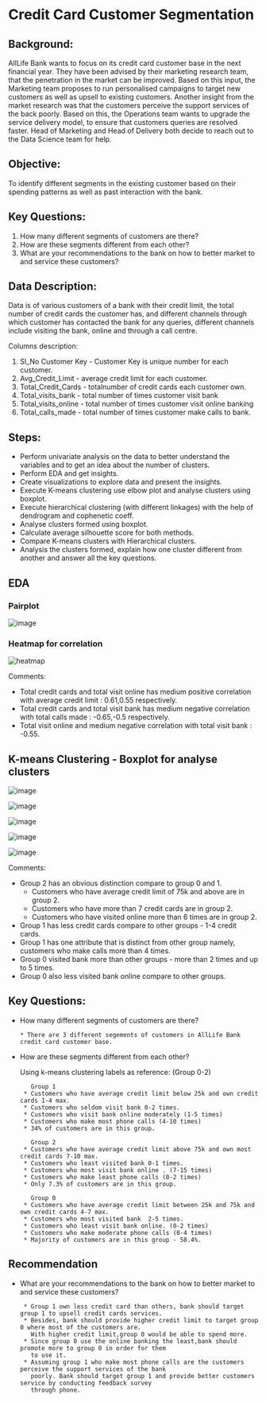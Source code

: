 # Credit Card Customer Segmentation

## Background: 
AllLife Bank wants to focus on its credit card customer base in the next financial year. They have been advised by their marketing research team, that the penetration in the market can be improved. Based on this input, the Marketing team proposes to run personalised campaigns to target new customers as well as upsell to existing customers. Another insight from the market research was that the customers perceive the support services of the back poorly. Based on this, the Operations team wants to upgrade the service delivery model, to ensure that customers queries are resolved faster. Head of Marketing and Head of Delivery both decide to reach out to the Data Science team for help.


## Objective: 
To identify different segments in the existing customer based on their spending patterns as well as past interaction with the bank.

## Key Questions:
1. How many different segments of customers are there?
2. How are these segments different from each other?
3. What are your recommendations to the bank on how to better market to and
service these customers? 


## Data Description:

Data is of various customers of a bank with their credit limit, the total number of credit cards the customer has, and different channels through which customer has contacted the bank for any queries, different channels include visiting the bank, online and through a call centre.

Columns description:
1. Sl_No Customer Key	- Customer Key is unique number for each customer. 
2. Avg_Credit_Limit	- average credit limit for each customer.
3. Total_Credit_Cards	- totalnumber of credit cards each customer own.
4. Total_visits_bank - total number of times customer visit bank
5. Total_visits_online	- total number of times customer visit online banking
6. Total_calls_made - total number of times customer make calls to bank.


## Steps:
* Perform univariate analysis on the data to better understand the variables and to get an idea about the number of clusters.
* Perform EDA and get insights. 
* Create visualizations to explore data and present the insights.  
* Execute K-means clustering use elbow plot and analyse clusters using boxplot.
* Execute hierarchical clustering (with different linkages) with the help of dendrogram and cophenetic coeff. 
* Analyse clusters formed using boxplot. 
* Calculate average silhouette score for both methods.  
* Compare K-means clusters with Hierarchical clusters. 
* Analysis the clusters formed, explain how one cluster different from another and answer all the key questions.  


## EDA

### Pairplot
![image](https://user-images.githubusercontent.com/69633814/102201348-41018f00-3ec6-11eb-9066-12279950deca.png)
### Heatmap for correlation
![heatmap](https://user-images.githubusercontent.com/69633814/102201244-1c0d1c00-3ec6-11eb-9e18-83d2ff0843d7.png)

Comments:
* Total credit cards and total visit online has medium positive correlation with average credit limit : 0.61,0.55 respectively.
* Total credit cards and total visit bank has medium negative correlation with total calls made : -0.65,-0.5 respectively.
* Total visit online and medium negative correlation with total visit bank : -0.55.

## K-means Clustering - Boxplot for analyse clusters 

![image](https://user-images.githubusercontent.com/69633814/102201466-6f7f6a00-3ec6-11eb-8bac-17a09487ddab.png)

![image](https://user-images.githubusercontent.com/69633814/102201659-b40b0580-3ec6-11eb-8dc1-1bf18b8730e9.png)

![image](https://user-images.githubusercontent.com/69633814/102201684-bb321380-3ec6-11eb-8c57-1499979b4d3d.png)

![image](https://user-images.githubusercontent.com/69633814/102201703-bff6c780-3ec6-11eb-9b27-6475abd7904d.png)

![image](https://user-images.githubusercontent.com/69633814/102201625-aa819d80-3ec6-11eb-82d3-25280d88fead.png)

Comments:
* Group 2 has an obvious distinction compare to group 0 and 1.
    * Customers who have average credit limit of 75k and above are in group 2.
    * Customers who have more than 7 credit cards are in group 2.
    * Customers who have visited online more than 6 times are in group 2.
* Group 1 has less credit cards compare to other groups - 1-4 credit cards.
* Group 1 has one attribute that is distinct from other group namely, customers who make calls more than 4 times.
* Group 0 visited bank more than other groups - more than 2 times and up to 5 times.
* Group 0 also less visited bank online compare to other groups.


## Key Questions:
* How many different segments of customers are there?
         
      * There are 3 different segements of customers in AllLife Bank credit card customer base.   
     
     
* How are these segments different from each other?

    Using k-means clustering labels as reference: (Group 0-2) 
          
       
         Group 1
       * Customers who have average credit limit below 25k and own credit cards 1-4 max.
       * Customers who seldom visit bank 0-2 times.
       * Customers who visit bank online moderately (1-5 times)
       * Customers who make most phone calls (4-10 times)
       * 34% of customers are in this group.  
       
         Group 2
       * Customers who have average credit limit above 75k and own most credit cards 7-10 max.
       * Customers who least visited bank 0-1 times.
       * Customers who most visit bank online . (7-15 times)
       * Customers who make least phone calls (0-2 times)
       * Only 7.3% of customers are in this group. 
       
         Group 0
       * Customers who have average credit limit between 25k and 75k and own credit cards 4-7 max.
       * Customers who most visited bank  2-5 times.
       * Customers who least visit bank online. (0-2 times)
       * Customers who make moderate phone calls (0-4 times)
       * Majority of customers are in this group - 58.4%.

## Recommendation

* What are your recommendations to the bank on how to better market to and service these customers?

       * Group 1 own less credit card than others, bank should target group 1 to upsell credit cards services.
       * Besides, bank should provide higher credit limit to target group 0 where most of the customers are. 
         With higher credit limit,group 0 would be able to spend more.
       * Since group 0 use the online banking the least,bank should promote more to group 0 in order for them 
         to use it.
       * Assuming group 1 who make most phone calls are the customers perceive the support services of the bank 
         poorly. Bank should target group 1 and provide better customers service by conducting feedback survey 
         through phone.
